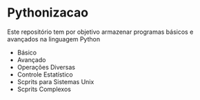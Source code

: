# Pythonizacao

Este repositório tem por objetivo armazenar programas básicos e avançados na linguagem Python

- Básico
- Avançado
- Operações Diversas
- Controle Estatístico
- Scprits para Sistemas Unix
- Scprits Complexos
